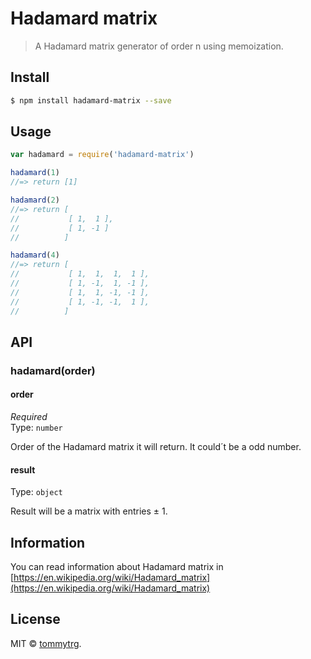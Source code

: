 # Hadamard matrix

<!-- ![Last version](https://img.shields.io/github/tag/Tommytrg/sudoku-validate.svg?style=flat-square)
[![Build Status](https://img.shields.io/travis/Tommytrg/sudoku-validate/master.svg?style=flat-square)](https://travis-ci.org/Tommytrg/sudoku-validate)
[![Coverage Status](https://img.shields.io/coveralls/Tommytrg/sudoku-validate.svg?style=flat-square)](https://coveralls.io/github/Tommytrg/sudoku-validate)
[![Dependency status](https://img.shields.io/david/Tommytrg/sudoku-validate.svg?style=flat-square)](https://david-dm.org/Tommytrg/sudoku-validate)
[![Dev Dependencies Status](https://img.shields.io/david/dev/Tommytrg/sudoku-validate.svg?style=flat-square)](https://david-dm.org/Tommytrg/sudoku-validate#info=devDependencies)
[![NPM Status](https://img.shields.io/npm/dm/sudoku-validate.svg?style=flat-square)](https://www.npmjs.org/package/sudoku-validate)
[![Donate](https://img.shields.io/badge/donate-paypal-blue.svg?style=flat-square)](https://paypal.me/Tommytrg)

**NOTE:** more badges availables in [shields.io](https://shields.io/) -->

> A Hadamard matrix generator of order n using memoization. 

## Install

```bash
$ npm install hadamard-matrix --save
```

 ## Usage

```js
var hadamard = require('hadamard-matrix')

hadamard(1)
//=> return [1]

hadamard(2)
//=> return [
//           [ 1,  1 ],  
//           [ 1, -1 ]
//          ]

hadamard(4)
//=> return [
//           [ 1,  1,  1,  1 ],  
//           [ 1, -1,  1, -1 ],
//           [ 1,  1, -1, -1 ],  
//           [ 1, -1, -1,  1 ],
//          ]
```


## API

### hadamard(order)

#### order
*Required*<br>
Type: `number`

Order of the Hadamard matrix it will return. It could´t be a odd number.

#### result

Type: `object`<br>

Result will be a matrix with entries ± 1. 



## Information

You can read information about Hadamard matrix in [https://en.wikipedia.org/wiki/Hadamard_matrix](https://en.wikipedia.org/wiki/Hadamard_matrix)



## License

MIT © [tommytrg](https://github.com/Tommytrg).
